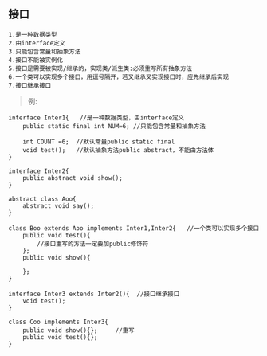 ## 接口

	1.是一种数据类型
	2.由interface定义
	3.只能包含常量和抽象方法
	4.接口不能被实例化
	5.接口是需要被实现/继承的，实现类/派生类:必须重写所有抽象方法
	6.一个类可以实现多个接口，用逗号隔开，若又继承又实现接口时，应先继承后实现
	7.接口继承接口

>例:
```
interface Inter1{   //是一种数据类型，由interface定义
	public static final int NUM=6; //只能包含常量和抽象方法
	
	int COUNT =6;  //默认常量public static final
	void test();   //默认抽象方法public abstract，不能由方法体
}

interface Inter2{
	public abstract void show();
}

abstract class Aoo{
	abstract void say();
}

class Boo extends Aoo implements Inter1,Inter2{   //一个类可以实现多个接口
	public void test(){
		//接口重写的方法一定要加public修饰符
	};  
	public void show(){
	
	};  
}

interface Inter3 extends Inter2(){  //接口继承接口
	void test();
}

class Coo implements Inter3{   
	public void show(){};     //重写
	public void test(){};
}

```